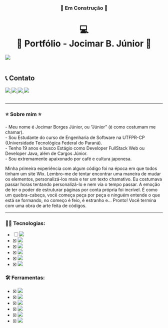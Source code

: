 <h3 align="center"> 🚧 Em Construção 🚧 </h3>
<h1 align="center"> 💻<br>🔴 Portfólio - Jocimar B. Júnior 🔴 </h1>
<img src="https://github.com/user-attachments/assets/3985a9a3-fef7-4685-adb1-b87aa9125cd7" target="_blank">

<div class="contatos">
<br>
  <h2> 📞 Contato </h2>
  <a href="https://www.linkedin.com/in/jocimar-borges-j%C3%BAnior-b14650298/" target="_blank">
    <img src="https://img.shields.io/badge/Linkedin-blue?style=for-the-badge&logo=linkedin&logoColor=white" target="_blank">
  </a>
  <a href="mailto:jocimarjuniorrr6@outlook.com" target="_blank">
    <img src="https://img.shields.io/badge/Email-red?style=for-the-badge&logo=maildotcom&logoColor=white" target="_blank">
  </a>
  <a href="https://www.instagram.com/junior.bj18/" target="_blank">
    <img src="https://img.shields.io/badge/Instagram-hotpink?style=for-the-badge&logo=Instagram&logoColor=white" target="_blank">
  </a>
  <a href="https://t.me/jocimarjunior" target="_blank">
    <img src="https://img.shields.io/badge/Telegram-royalblue?style=for-the-badge&logo=telegram&logoColor=white" target="_blank">
  </a>
    
</div>
<br>

***

<h3>⭐ Sobre mim ⭐</h3>
<p>
- Meu nome é Jocimar Borges Júnior, ou “Júnior” (é como costumam me chamar).<br>
  - Sou Estudante do curso de Engenharia de Software na UTFPR-CP (Universidade Tecnológica Federal do Paraná).<br>
  - Tenho 19 anos e busco Estágio como Developer FullStack Web ou Developer Java, além de Cargos Júnior.<br>
  - Sou extremamente apaixonado por café e cultura japonesa.

Minha primeira experiência com algum código foi na época em que todos tinham um site Wix. Lembro-me de tentar encontrar uma maneira de mudar os elementos, personalizá-los mais e ter um texto chamativo. Eu costumava passar horas tentando personalizá-lo e nem via o tempo passar. A emoção de ter o poder de estruturar páginas por conta própria foi incrível. É como um quebra-cabeça, você começa peça por peça e ninguém entende o que está se formando, no começo é feio, é estranho e... Pronto! Você termina com uma obra de arte feita de códigos.
</p>

***

<p align="left">
  <h3>
    👨‍💻 Tecnologias:
  </h3>

  - [ ] <img src="https://img.shields.io/badge/Javascript-181818.svg?style=flat-square&logo=javascript&logoColor=%23F7DF1E"/><br>
  - [X] <img src="https://img.shields.io/badge/Html5-181818.svg?style=flat-square&logo=html5&logoColor=%23E34F26"/>
  - [X] <img src="https://img.shields.io/badge/Css3-181818.svg?style=flat-square&logo=css3&logoColor=%231572B6"/>
  - [X] <img src="https://img.shields.io/badge/Linguagem C-181818.svg?style=flat-square&logo=c&logoColor=%233776AB"/>
  - [X] <img src="https://img.shields.io/badge/Sql-181818.svg?style=flat-square&logo=sqlite&logoColor=royalblue"/>
  - [X] <img src="https://img.shields.io/badge/Java-181818.svg?style=flat-square&logo=gitea&logoColor=lightblue"/>

  <h3>
    🛠️ Ferramentas:
  </h3>
  
  - [X] <img src="https://img.shields.io/badge/Figma-181818.svg?style=flat-square&logo=figma&logoColor=F24E1E"/>
  - [X] <img src="https://img.shields.io/badge/Canva-181818.svg?style=flat-square&logo=canva&logoColor=B29DD9"/>
  - [X] <img src="https://img.shields.io/badge/Notion-181818.svg?style=flat-square&logo=notion&logoColor=white"/>
  - [X] <img src="https://img.shields.io/badge/Monday-181818.svg?style=flat-square&logo=awsorganizations&logoColor=ff7f1a"/>
  - [X] <img src="https://img.shields.io/badge/Pycharm-181818.svg?style=flat-square&logo=pycharm&logoColor=white"/>
  - [X] <img src="https://img.shields.io/badge/VS Code-181818.svg?style=flat-square&logo=htmx&logoColor=007ACC"/>

  
</p>
<!---
JocimarBJ/JocimarBJ is a ✨ special ✨ repository because its `README.md` (this file) appears on your GitHub profile.
You can click the Preview link to take a look at your changes.
--->
